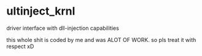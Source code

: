 # ultinject_krnl
driver interface with dll-injection capabilities

this whole shit is coded by me and was ALOT OF WORK. so pls treat it with respect xD
